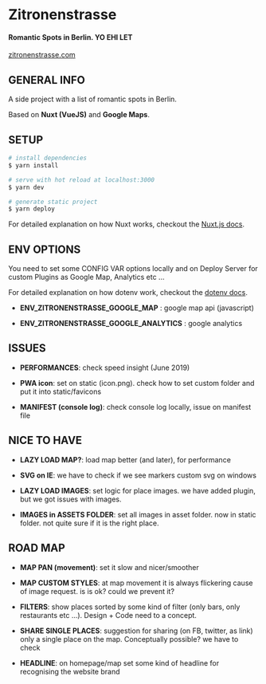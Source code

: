 # Zitronenstrasse

#### Romantic Spots in Berlin. YO EHI LET

[zitronenstrasse.com](https://zitronenstrasse.com/)

## GENERAL INFO

A side project with a list of romantic spots in Berlin.

Based on **Nuxt (VueJS)** and **Google Maps**.

## SETUP

```bash
# install dependencies
$ yarn install

# serve with hot reload at localhost:3000
$ yarn dev

# generate static project
$ yarn deploy
```

For detailed explanation on how Nuxt works, checkout the [Nuxt.js docs](https://github.com/nuxt/nuxt.js).

## ENV OPTIONS

You need to set some CONFIG VAR options locally and on Deploy Server for custom Plugins as Google Map, Analytics etc ...

For detailed explanation on how dotenv work, checkout the [dotenv docs](https://github.com/motdotla/dotenv).

- **ENV_ZITRONENSTRASSE_GOOGLE_MAP** : google map api (javascript)

- **ENV_ZITRONENSTRASSE_GOOGLE_ANALYTICS** : google analytics

## ISSUES

- **PERFORMANCES**: check speed insight (June 2019)

- **PWA icon**: set on static (icon.png). check how to set custom folder and put it into static/favicons

- **MANIFEST (console log)**: check console log locally, issue on manifest file

## NICE TO HAVE

- **LAZY LOAD MAP?**: load map better (and later), for performance

- **SVG on IE**: we have to check if we see markers custom svg on windows

- **LAZY LOAD IMAGES**: set logic for place images. we have added plugin, but we got issues with images.

- **IMAGES in ASSETS FOLDER**: set all images in asset folder. now in static folder. not quite sure if it is the right place.

## ROAD MAP

- **MAP PAN (movement)**: set it slow and nicer/smoother

- **MAP CUSTOM STYLES**: at map movement it is always flickering cause of image request. is is ok? could we prevent it?

- **FILTERS**: show places sorted by some kind of filter (only bars, only restaurants etc ...). Design + Code need to a concept.

- **SHARE SINGLE PLACES**: suggestion for sharing (on FB, twitter, as link) only a single place on the map. Conceptually possible? we have to check

- **HEADLINE**: on homepage/map set some kind of headline for recognising the website brand
